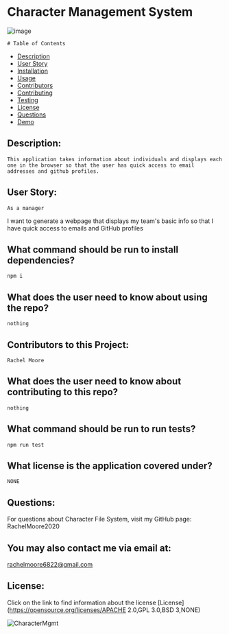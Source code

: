 

  # Character Management System


  
![image](https://user-images.githubusercontent.com/68473729/99884195-4850b800-2bfa-11eb-90d0-e02cccd5d308.png)

    # Table of Contents

* [Description](#description)
* [User Story](#user-story)
* [Installation](#what-command-should-be-run-to-install-dependencies)
* [Usage](#what-does-the-user-need-to-know-about-using-the-repo)
* [Contributors](#contributors-to-this-project)
* [Contributing](#what-does-the-user-need-to-know-about-contributing-to-this-repo)
* [Testing](#what-command-should-be-run-to-run-tests)
* [License](#what-license-is-the-application-covered-under)
* [Questions](#questions)
* [Demo](#demo)
    

## Description:
    This application takes information about individuals and displays each one in the browser so that the user has quick access to email addresses and github profiles.

## User Story:
    As a manager
I want to generate a webpage that displays my team's basic info
so that I have quick access to emails and GitHub profiles

## What command should be run to install dependencies?
    npm i

## What does the user need to know about using the repo?
    nothing

## Contributors to this Project:
    Rachel Moore

## What does the user need to know about contributing to this repo?
    nothing

## What command should be run to run tests?
    npm run test

## What license is the application covered under?
    NONE

## Questions:
For questions about Character File System, visit my GitHub page:
    RachelMoore2020
  
  ## You may also contact me via email at:
  rachelmoore6822@gmail.com
  
  ## License:
  Click on the link to find information about the license
  [License](https://opensource.org/licenses/APACHE 2.0,GPL 3.0,BSD 3,NONE)
  
  ![CharacterMgmt](https://user-images.githubusercontent.com/68473729/99884411-235d4480-2bfc-11eb-8bc2-6aa96f6b7e3a.gif)
